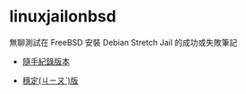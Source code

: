 # linuxjailonbsd

無聊測試在 FreeBSD 安裝 Debian Stretch Jail 的成功或失敗筆記

* [隨手紀錄版本](https://hackmd.io/@holishing/HJfp1mhKS)

* [穩定(ㄐㄧㄡˋ)版](https://github.com/holishing/linuxjailonbsd)
